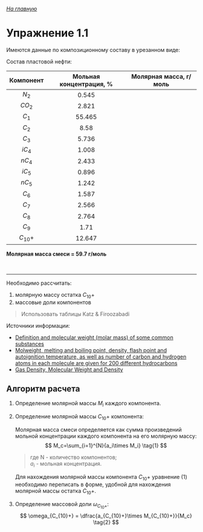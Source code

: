 ﻿*[На главную](https://mpt1901.github.io/)*

# Упражнение 1.1
Имеются данные по композиционному составу в урезанном виде:

Состав пластовой нефти:

|Компонент|Мольная концентрация, %|Молярная масса, г/моль|
|:-------:|:----------------------:|:---:|
|$N_2$|0.545|
|$CO_2$|2.821|
|$C_1$|55.465|
|$C_2$|8.58|
|$C_3$|5.736|
|$iC_4$|1.008|
|$nC_4$|2.433|
|$iC_5$|0.896|
|$nC_5$|1.242|
|$C_6$|1.587|
|$C_7$|2.566|
|$C_8$|2.764|
|$C_9$|1.71|
|$C_{10}+$|12.647|

**Молярная масса смеси = 59.7 г/моль**

&nbsp;

---

Необходимо рассчитать:

1. молярную массу остатка $C_{10}+$
2. массовые доли компонентов
> Использовать таблицы Katz & Firoozabadi

Источники информации:

* [Definition and molecular weight (molar mass) of some common substances ](https://www.engineeringtoolbox.com/molecular-weight-gas-vapor-d_1156.html)
* [Molweight, melting and boiling point, density, flash point and autoignition temperature, as well as number of carbon and hydrogen atoms in each molecule are given for 200 different hydrocarbons ](https://www.engineeringtoolbox.com/hydrocarbon-boiling-melting-flash-autoignition-point-density-gravity-molweight-d_1966.html)
* [Gas Density, Molecular Weight and Density](http://www.teknopoli.com/PDF/Gas_Density_Table.pdf)



## Алгоритм расчета

1. Определение молярной массы $M_i$ каждого компонента.
2. Определение молярной массы $C_{10}+$ компонента:
   
    Молярная масса смеси определяется как сумма произведений мольной концентрации каждого компонента на его молярную массу:
    $$
    M_c=\sum_{i=1}^{N}{a_i\times M_i}
    \tag{1}
    $$

    >где N - количество компонентов;  
$a_i$ - мольная концентрация.


    Для нахождения молярной массы компонента $C_{10}+$ уравнение (1) необходимо переписать в форме, удобной для нахождения молярной массы остатка $C_{10}+$.
    
3. Определение массовой доли $\omega_{C_{10}+}$:
    $$
    \omega_{C_{10}+} = \dfrac{a_{C_{10}+}\times M_{C_{10}+}}{M_c}
    \tag{2}
    $$
